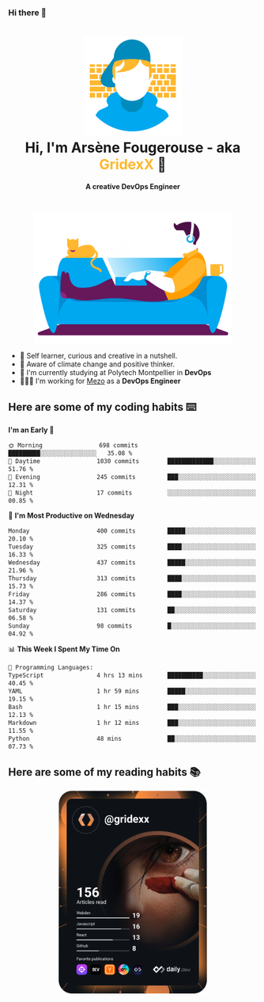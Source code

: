 ### Hi there 👋

<!--
**GridexX/gridexx** is a ✨ _special_ ✨ repository because its `README.md` (this file) appears on your GitHub profile.

Here are some ideas to get you started:

- 🔭 I’m currently working on ...
- 🌱 I’m currently learning ...
- 👯 I’m looking to collaborate on ...
- 🤔 I’m looking for help with ...
- 💬 Ask me about ...
- 📫 How to reach me: ...
- 😄 Pronouns: ...
- ⚡ Fun fact: ...
-->


<!-- Header -->
<h1 align="center">
  <img src="./images/user_profile.png" width="200">
  <br>
  Hi, I'm Arsène Fougerouse - aka <span style="color:#ffb72e">GridexX</span> 👋
</h1>


<p align="center">
  <b>A creative DevOps Engineer </b>
</p>
<br/>
<p align="center">
  <img src="./images/man_couch.png" width="400">
</p>

- 🎨 Self learner, curious and creative in a nutshell. 
- 🌱 Aware of climate change and positive thinker.
- 📕 I'm currently studying at Polytech Montpellier in **DevOps**
- 👨🏻‍💻 I'm working for [Mezo](https://meso-lr.umontpellier.fr/) as a **DevOps Engineer**


## Here are some of my coding habits ⌨️

<!-- Add a section about tech and Ops stack
  Like this one : https://github.com/Xanthus58#-tech-stack
-->
<!--START_SECTION:waka-->
**I'm an Early 🐤** 

```text
🌞 Morning                698 commits         █████████░░░░░░░░░░░░░░░░   35.08 % 
🌆 Daytime                1030 commits        █████████████░░░░░░░░░░░░   51.76 % 
🌃 Evening                245 commits         ███░░░░░░░░░░░░░░░░░░░░░░   12.31 % 
🌙 Night                  17 commits          ░░░░░░░░░░░░░░░░░░░░░░░░░   00.85 % 
```
📅 **I'm Most Productive on Wednesday** 

```text
Monday                   400 commits         █████░░░░░░░░░░░░░░░░░░░░   20.10 % 
Tuesday                  325 commits         ████░░░░░░░░░░░░░░░░░░░░░   16.33 % 
Wednesday                437 commits         █████░░░░░░░░░░░░░░░░░░░░   21.96 % 
Thursday                 313 commits         ████░░░░░░░░░░░░░░░░░░░░░   15.73 % 
Friday                   286 commits         ████░░░░░░░░░░░░░░░░░░░░░   14.37 % 
Saturday                 131 commits         ██░░░░░░░░░░░░░░░░░░░░░░░   06.58 % 
Sunday                   98 commits          █░░░░░░░░░░░░░░░░░░░░░░░░   04.92 % 
```


📊 **This Week I Spent My Time On** 

```text
💬 Programming Languages: 
TypeScript               4 hrs 13 mins       ██████████░░░░░░░░░░░░░░░   40.45 % 
YAML                     1 hr 59 mins        █████░░░░░░░░░░░░░░░░░░░░   19.15 % 
Bash                     1 hr 15 mins        ███░░░░░░░░░░░░░░░░░░░░░░   12.13 % 
Markdown                 1 hr 12 mins        ███░░░░░░░░░░░░░░░░░░░░░░   11.55 % 
Python                   48 mins             ██░░░░░░░░░░░░░░░░░░░░░░░   07.73 % 
```


<!--END_SECTION:waka-->

## Here are some of my reading habits 📚
<div  align="center">
  <img src="./images/devcard.svg" width="300">
</div>
